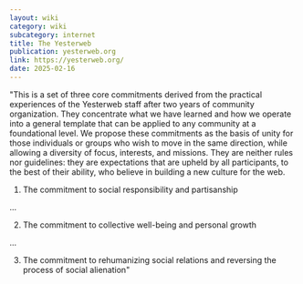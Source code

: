 ```yaml
---
layout: wiki
category: wiki
subcategory: internet
title: The Yesterweb
publication: yesterweb.org
link: https://yesterweb.org/
date: 2025-02-16
---
```


"This is a set of three core commitments derived from the practical experiences of the Yesterweb staff after two years of community organization. They concentrate what we have learned and how we operate into a general template that can be applied to any community at a foundational level. We propose these commitments as the basis of unity for those individuals or groups who wish to move in the same direction, while allowing a diversity of focus, interests, and missions. They are neither rules nor guidelines: they are expectations that are upheld by all participants, to the best of their ability, who believe in building a new culture for the web.

1) The commitment to social responsibility and partisanship

...

2) The commitment to collective well-being and personal growth

...

3) The commitment to rehumanizing social relations and reversing the process of social alienation"
